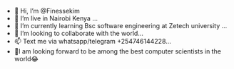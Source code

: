 - 👋 Hi, I’m @Finessekim
- 👀 I’m live in Nairobi Kenya ...
- 🌱 I’m currently learning Bsc software engineering at Zetech university ...
- 💞️ I’m looking to collaborate with the world...
- 📫 Text me via whatsapp/telegram +254746144228...
- 💯I am looking forward to be among the best computer scientists in the world😂
<!---
Finessekim/Finessekim is a ✨ special ✨ repository because its `README.md` (this file) appears on your GitHub profile.
You can click the Preview link to take a look at your changes.
--->
